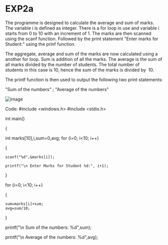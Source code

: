 # EXP2a

The programme is designed to calculate the average and sum of marks. The variable i is defined as integer. There is a for loop in use and variable i starts from 0 to 10 with an increment of 1. The marks are then scanned using the scanf function. Followed by the print statement "Enter marks for Student:" using the prinf function.

The aggregate, average and sum of the marks are now calculated using a another for loop. Sum is addition of all the marks. The average is the sum of all marks divided by the number of students. The total number of students in this case is 10, hence the sum of the marks is divided by  10.


The printf function is then used to output the following two print statements:

"Sum of the numbers" ; "Average of the numbers"

![image](https://user-images.githubusercontent.com/127819492/234346139-67eb9a98-b78f-49a1-83f1-c9e50fd5dcbb.png)

Code: #include <windows.h>
#include <stdio.h>


int main()

{

int marks[10],i,sum=0,avg;
for (i=0; i<10; i++)

{

    scanf("%d",&marks[i]);
    
    printf("\n Enter Marks for Student %d:", i+1);
    
}

for (i=0; i<10; i++)

{

    sum=marks[i]+sum;
    avg=sum/10;   

}

printf("\n Sum of the numbers: %d",sum);

printf("\n Average of the numbers: %d",avg);
